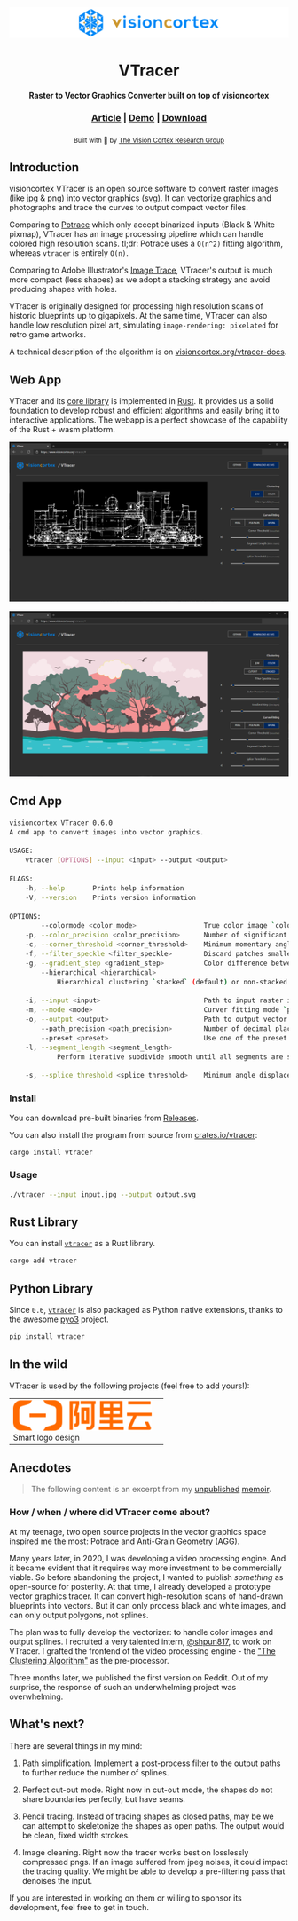 <div align="center">

  <img src="docs/images/visioncortex-banner.png">
  <h1>VTracer</h1>

  <p>
    <strong>Raster to Vector Graphics Converter built on top of visioncortex</strong>
  </p>

  <h3>
    <a href="https://www.visioncortex.org/vtracer-docs">Article</a>
    <span> | </span>
    <a href="https://www.visioncortex.org/vtracer/">Demo</a>
    <span> | </span>
    <a href="https://github.com/visioncortex/vtracer/releases/tag/0.6.0">Download</a>
  </h3>

  <sub>Built with 🦀 by <a href="https://www.visioncortex.org/">The Vision Cortex Research Group</a></sub>
</div>

## Introduction

visioncortex VTracer is an open source software to convert raster images (like jpg & png) into vector graphics (svg). It can vectorize graphics and photographs and trace the curves to output compact vector files.

Comparing to [Potrace](http://potrace.sourceforge.net/) which only accept binarized inputs (Black & White pixmap), VTracer has an image processing pipeline which can handle colored high resolution scans. tl;dr: Potrace uses a `O(n^2)` fitting algorithm, whereas `vtracer` is entirely `O(n)`.

Comparing to Adobe Illustrator's [Image Trace](https://helpx.adobe.com/illustrator/using/image-trace.html), VTracer's output is much more compact (less shapes) as we adopt a stacking strategy and avoid producing shapes with holes.

VTracer is originally designed for processing high resolution scans of historic blueprints up to gigapixels. At the same time, VTracer can also handle low resolution pixel art, simulating `image-rendering: pixelated` for retro game artworks.

A technical description of the algorithm is on [visioncortex.org/vtracer-docs](https://www.visioncortex.org/vtracer-docs).

## Web App

VTracer and its [core library](//github.com/visioncortex/visioncortex) is implemented in [Rust](//www.rust-lang.org/). It provides us a solid foundation to develop robust and efficient algorithms and easily bring it to interactive applications. The webapp is a perfect showcase of the capability of the Rust + wasm platform.

![screenshot](docs/images/screenshot-01.png)

![screenshot](docs/images/screenshot-02.png)

## Cmd App

```sh
visioncortex VTracer 0.6.0
A cmd app to convert images into vector graphics.

USAGE:
    vtracer [OPTIONS] --input <input> --output <output>

FLAGS:
    -h, --help       Prints help information
    -V, --version    Prints version information

OPTIONS:
        --colormode <color_mode>                 True color image `color` (default) or Binary image `bw`
    -p, --color_precision <color_precision>      Number of significant bits to use in an RGB channel
    -c, --corner_threshold <corner_threshold>    Minimum momentary angle (degree) to be considered a corner
    -f, --filter_speckle <filter_speckle>        Discard patches smaller than X px in size
    -g, --gradient_step <gradient_step>          Color difference between gradient layers
        --hierarchical <hierarchical>
            Hierarchical clustering `stacked` (default) or non-stacked `cutout`. Only applies to color mode.

    -i, --input <input>                          Path to input raster image
    -m, --mode <mode>                            Curver fitting mode `pixel`, `polygon`, `spline`
    -o, --output <output>                        Path to output vector graphics
        --path_precision <path_precision>        Number of decimal places to use in path string
        --preset <preset>                        Use one of the preset configs `bw`, `poster`, `photo`
    -l, --segment_length <segment_length>
            Perform iterative subdivide smooth until all segments are shorter than this length

    -s, --splice_threshold <splice_threshold>    Minimum angle displacement (degree) to splice a spline
```

### Install

You can download pre-built binaries from [Releases](https://github.com/visioncortex/vtracer/releases/tag/0.6.0).

You can also install the program from source from [crates.io/vtracer](https://crates.io/crates/vtracer):

```sh
cargo install vtracer
```

### Usage

```sh
./vtracer --input input.jpg --output output.svg
```

## Rust Library

You can install [`vtracer`](https://crates.io/crates/vtracer) as a Rust library.

```sh
cargo add vtracer
```

## Python Library

Since `0.6`, [`vtracer`](https://pypi.org/project/vtracer/) is also packaged as Python native extensions, thanks to the awesome [pyo3](https://github.com/PyO3/pyo3) project.

```sh
pip install vtracer
```

## In the wild

VTracer is used by the following projects (feel free to add yours!):

<table>
  <tbody>
    <tr>
      <td><a href="https://logo.aliyun.com/logo#/name"><img src="docs/images/aliyun-logo.png" width="250"/></a>
      <br>Smart logo design
      </td>
      <td></td>
    </tr>
  </tbody>
</table>

## Anecdotes

> The following content is an excerpt from my [unpublished](https://github.com/sponsors/tyt2y3) [memoir](https://github.com/visioncortex/memoir).

### How / when / where did VTracer come about?

At my teenage, two open source projects in the vector graphics space inspired me the most: Potrace and Anti-Grain Geometry (AGG).

Many years later, in 2020, I was developing a video processing engine. And it became evident that it requires way more investment to be commercially viable. So before abandoning the project, I wanted to publish *something* as open-source for posterity. At that time, I already developed a prototype vector graphics tracer. It can convert high-resolution scans of hand-drawn blueprints into vectors. But it can only process black and white images, and can only output polygons, not splines.

The plan was to fully develop the vectorizer: to handle color images and output splines. I recruited a very talented intern, [@shpun817](https://github.com/shpun817), to work on VTracer. I grafted the frontend of the video processing engine - the ["The Clustering Algorithm"](https://www.visioncortex.org/impression-docs#the-clustering-algorithm) as the pre-processor.

Three months later, we published the first version on Reddit. Out of my surprise, the response of such an underwhelming project was overwhelming.

## What's next?

There are several things in my mind:

1. Path simplification. Implement a post-process filter to the output paths to further reduce the number of splines.

2. Perfect cut-out mode. Right now in cut-out mode, the shapes do not share boundaries perfectly, but have seams.

3. Pencil tracing. Instead of tracing shapes as closed paths, may be we can attempt to skeletonize the shapes as open paths. The output would be clean, fixed width strokes.

4. Image cleaning. Right now the tracer works best on losslessly compressed pngs. If an image suffered from jpeg noises, it could impact the tracing quality. We might be able to develop a pre-filtering pass that denoises the input.

If you are interested in working on them or willing to sponsor its development, feel free to get in touch.
